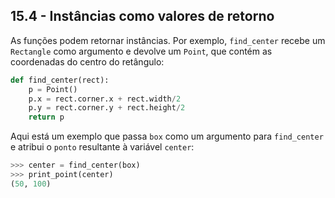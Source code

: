 ## 15.4 - Instâncias como valores de retorno

As funções podem retornar instâncias. Por exemplo, `find_center` recebe um `Rectangle` como argumento e devolve um `Point`, que contém as coordenadas do centro do retângulo:

```python
def find_center(rect):
    p = Point()
    p.x = rect.corner.x + rect.width/2
    p.y = rect.corner.y + rect.height/2
    return p
```

Aqui está um exemplo que passa `box` como um argumento para `find_center` e atribui o `ponto` resultante à variável `center`:

```python
>>> center = find_center(box)
>>> print_point(center)
(50, 100)
```
